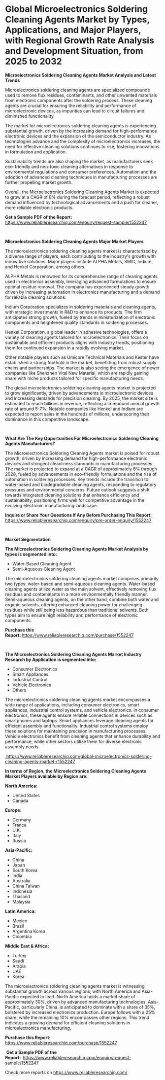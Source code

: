 <p><h1>Global Microelectronics Soldering Cleaning Agents Market by Types, Applications, and Major Players, with Regional Growth Rate Analysis and Development Situation, from 2025 to 2032</h1></p><p><strong>Microelectronics Soldering Cleaning Agents Market Analysis and Latest Trends</strong></p>
<p><p>Microelectronics soldering cleaning agents are specialized compounds used to remove flux residues, contaminants, and other unwanted materials from electronic components after the soldering process. These cleaning agents are crucial for ensuring the reliability and performance of microelectronic devices, as impurities can lead to circuit failures and diminished functionality. </p><p>The market for microelectronics soldering cleaning agents is experiencing substantial growth, driven by the increasing demand for high-performance electronic devices and the expansion of the semiconductor industry. As technologies advance and the complexity of microelectronics increases, the need for effective cleaning solutions continues to rise, fostering innovations in formulation and application. </p><p>Sustainability trends are also shaping the market, as manufacturers seek eco-friendly and non-toxic cleaning alternatives in response to environmental regulations and consumer preferences. Automation and the adoption of advanced cleaning techniques in manufacturing processes are further propelling market growth. </p><p>Overall, the Microelectronics Soldering Cleaning Agents Market is expected to grow at a CAGR of 8% during the forecast period, reflecting a robust demand influenced by technological advancements and a push for cleaner, more reliable electronic products.</p></p>
<p><strong>Get a Sample PDF of the Report:&nbsp;</strong> <a href="https://www.reliableresearchiq.com/enquiry/request-sample/1552247?utm_campaign=3148&utm_medium=2&utm_source=Github&utm_content=ia&utm_term=02042025&utm_id=microelectronics-soldering-cleaning-agents">https://www.reliableresearchiq.com/enquiry/request-sample/1552247</a></p>
<p>&nbsp;</p>
<p><strong>Microelectronics Soldering Cleaning Agents Major Market Players</strong></p>
<p><p>The microelectronics soldering cleaning agents market is characterized by a diverse range of players, each contributing to the industry's growth with innovative solutions. Major players include ALPHA Metals, SMIC, Indium, and Henkel Corporation, among others. </p><p>ALPHA Metals is renowned for its comprehensive range of cleaning agents used in electronics assembly, leveraging advanced formulations to ensure optimal residue removal. The company has experienced steady growth driven by increasing automation in electronics manufacturing and a demand for reliable cleaning solutions.</p><p>Indium Corporation specializes in soldering materials and cleaning agents, with strategic investments in R&D to enhance its products. The firm anticipates strong growth, fueled by trends in miniaturization of electronic components and heightened quality standards in soldering processes.</p><p>Henkel Corporation, a global leader in adhesive technologies, offers a variety of cleaning agents tailored for microelectronics. Their focus on sustainable and efficient products aligns with industry trends, positioning them for continued expansion in a rapidly evolving market.</p><p>Other notable players such as Umicore Technical Materials and Kester have established a strong foothold in the market, benefitting from robust supply chains and partnerships. The market is also seeing the emergence of newer companies like Shenzhen Vital New Material, which are rapidly gaining share with niche products tailored for specific manufacturing needs.</p><p>The global microelectronics soldering cleaning agents market is projected to grow significantly, driven by advancements in microelectronic devices and increasing demands for precision cleaning. By 2025, the market size is estimated to reach billions in revenue, reflecting a compound annual growth rate of around 5-7%. Notable companies like Henkel and Indium are expected to report sales in the hundreds of millions, underscoring their dominance in this competitive landscape.</p></p>
<p>&nbsp;</p>
<p><strong>What Are The Key Opportunities For Microelectronics Soldering Cleaning Agents Manufacturers?</strong></p>
<p><p>The Microelectronics Soldering Cleaning Agents market is poised for robust growth, driven by increasing demand for high-performance electronic devices and stringent cleanliness standards in manufacturing processes. The market is projected to expand at a CAGR of approximately 6% through 2028, fueled by advancements in eco-friendly formulations and the rise of automation in soldering processes. Key trends include the transition to water-based and biodegradable cleaning agents, responding to regulatory pressures and environmental concerns. Future outlook suggests a shift towards integrated cleaning solutions that enhance efficiency and sustainability, positioning firms well for competitive advantage in the evolving electronic manufacturing landscape.</p></p>
<p><strong>Inquire or Share Your Questions If Any Before Purchasing This Report:</strong> <a href="https://www.reliableresearchiq.com/enquiry/pre-order-enquiry/1552247?utm_campaign=3148&utm_medium=2&utm_source=Github&utm_content=ia&utm_term=02042025&utm_id=microelectronics-soldering-cleaning-agents">https://www.reliableresearchiq.com/enquiry/pre-order-enquiry/1552247</a></p>
<p>&nbsp;</p>
<p><strong>Market Segmentation</strong></p>
<p><strong>The Microelectronics Soldering Cleaning Agents Market Analysis by types is segmented into:</strong></p>
<p><ul><li>Water-Based Cleaning Agent</li><li>Semi-Aqueous Cleaning Agent</li></ul></p>
<p><p>The microelectronics soldering cleaning agents market comprises primarily two types: water-based and semi-aqueous cleaning agents. Water-based cleaning agents utilize water as the main solvent, effectively removing flux residues and contaminants in a more environmentally friendly manner. Semi-aqueous cleaning agents, on the other hand, combine both water and organic solvents, offering enhanced cleaning power for challenging residues while still being less hazardous than traditional solvents. Both types aim to ensure high reliability and performance of electronic components.</p></p>
<p><strong>Purchase this Report:&nbsp;</strong><a href="https://www.reliableresearchiq.com/purchase/1552247?utm_campaign=3148&utm_medium=2&utm_source=Github&utm_content=ia&utm_term=02042025&utm_id=microelectronics-soldering-cleaning-agents">https://www.reliableresearchiq.com/purchase/1552247</a></p>
<p>&nbsp;</p>
<p><strong>The Microelectronics Soldering Cleaning Agents Market Industry Research by Application is segmented into:</strong></p>
<p><ul><li>Consumer Electronics</li><li>Smart Appliances</li><li>Industrial Control</li><li>Vehicle Electronics</li><li>Others</li></ul></p>
<p><p>The microelectronics soldering cleaning agents market encompasses a wide range of applications, including consumer electronics, smart appliances, industrial control systems, and vehicle electronics. In consumer electronics, these agents ensure reliable connections in devices such as smartphones and laptops. Smart appliances leverage cleaning agents for efficient assembly and functionality. Industrial control systems employ these solutions for maintaining precision in manufacturing processes. Vehicle electronics benefit from cleaning agents that enhance durability and performance, while other sectors utilize them for diverse electronic assembly needs.</p></p>
<p><a href="https://www.reliableresearchiq.com/global-microelectronics-soldering-cleaning-agents-market-r1552247?utm_campaign=3148&utm_medium=2&utm_source=Github&utm_content=ia&utm_term=02042025&utm_id=microelectronics-soldering-cleaning-agents">&nbsp;https://www.reliableresearchiq.com/global-microelectronics-soldering-cleaning-agents-market-r1552247</a></p>
<p><strong>In terms of Region, the Microelectronics Soldering Cleaning Agents Market Players available by Region are:</strong></p>
<p>
    <p> <strong> North America: </strong>
        <ul>
            <li>United States</li>
            <li>Canada</li>
        </ul>
        </p> 
    <p> <strong> Europe: </strong>
        <ul>
            <li>Germany</li>
            <li>France</li>
            <li>U.K.</li>
            <li>Italy</li>
            <li>Russia</li>
        </ul>
        </p> 
    <p> <strong> Asia-Pacific: </strong>
        <ul>
            <li>China</li>
            <li>Japan</li>
            <li>South Korea</li>
            <li>India</li>
            <li>Australia</li>
            <li>China Taiwan</li>
            <li>Indonesia</li>
            <li>Thailand</li>
            <li>Malaysia</li>
        </ul>
        </p> 
    <p> <strong> Latin America: </strong>
        <ul>
            <li>Mexico</li>
            <li>Brazil</li>
            <li>Argentina Korea</li>
            <li>Colombia</li>
        </ul>
        </p> 
    <p> <strong> Middle East & Africa: </strong>
        <ul>
            <li>Turkey</li>
            <li>Saudi</li>
            <li>Arabia</li>
            <li>UAE</li>
            <li>Korea</li>
        </ul>
    </p>
    </p>
<p><p>The microelectronics soldering cleaning agents market is witnessing substantial growth across various regions, with North America and Asia-Pacific expected to lead. North America holds a market share of approximately 30%, driven by advanced manufacturing technologies. Asia-Pacific, particularly China, is anticipated to dominate with a share of 35%, bolstered by increased electronics production. Europe follows with a 25% share, while the remaining 10% encompasses other regions. This trend indicates a growing demand for efficient cleaning solutions in microelectronics manufacturing.</p></p>
<p><strong>Purchase this Report: </strong><a href="https://www.reliableresearchiq.com/purchase/1552247?utm_campaign=3148&utm_medium=2&utm_source=Github&utm_content=ia&utm_term=02042025&utm_id=microelectronics-soldering-cleaning-agents">https://www.reliableresearchiq.com/purchase/1552247</a></p>
<p>&nbsp;<strong>Get a Sample PDF of the Report:&nbsp;&nbsp;</strong><a href="https://www.reliableresearchiq.com/enquiry/request-sample/1552247?utm_campaign=3148&utm_medium=2&utm_source=Github&utm_content=ia&utm_term=02042025&utm_id=microelectronics-soldering-cleaning-agents">https://www.reliableresearchiq.com/enquiry/request-sample/1552247</a></p>
<p><strong></strong></p>
<p>Check more reports on <a href="https://www.reliableresearchiq.com/?utm_campaign=3148&utm_medium=2&utm_source=Github&utm_content=ia&utm_term=02042025&utm_id=microelectronics-soldering-cleaning-agents">https://www.reliableresearchiq.com/</a></p>